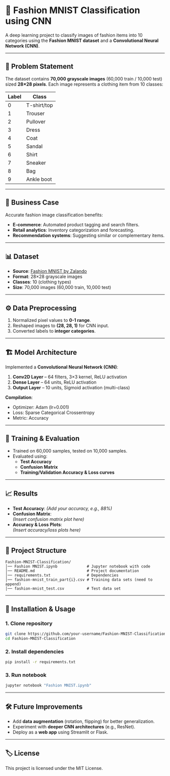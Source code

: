 # 👗 Fashion MNIST Classification using CNN

A deep learning project to classify images of fashion items into 10 categories using the **Fashion MNIST dataset** and a **Convolutional Neural Network (CNN)**.

---

## 🧾 Problem Statement

The dataset contains **70,000 grayscale images** (60,000 train / 10,000 test) sized **28×28 pixels**. Each image represents a clothing item from 10 classes:

| Label | Class       |
|-------|-------------|
| 0     | T-shirt/top |
| 1     | Trouser     |
| 2     | Pullover    |
| 3     | Dress       |
| 4     | Coat        |
| 5     | Sandal      |
| 6     | Shirt       |
| 7     | Sneaker     |
| 8     | Bag         |
| 9     | Ankle boot  |

---

## 🎯 Business Case

Accurate fashion image classification benefits:
- **E-commerce**: Automated product tagging and search filters.
- **Retail analytics**: Inventory categorization and forecasting.
- **Recommendation systems**: Suggesting similar or complementary items.

---

## 📊 Dataset

- **Source**: [Fashion MNIST by Zalando](https://github.com/zalandoresearch/fashion-mnist)  
- **Format**: 28×28 grayscale images  
- **Classes**: 10 (clothing types)  
- **Size**: 70,000 images (60,000 train, 10,000 test)

---

## ⚙️ Data Preprocessing

1. Normalized pixel values to **0-1 range**.  
2. Reshaped images to **(28, 28, 1)** for CNN input.  
3. Converted labels to **integer categories**.

---

## 🏗️ Model Architecture

Implemented a **Convolutional Neural Network (CNN)**:

1. **Conv2D Layer** – 64 filters, 3×3 kernel, ReLU activation  
2. **Dense Layer** – 64 units, ReLU activation  
3. **Output Layer** – 10 units, Sigmoid activation (multi-class)

**Compilation**:  
- Optimizer: Adam (lr=0.001)  
- Loss: Sparse Categorical Crossentropy  
- Metric: Accuracy

---

## 🚀 Training & Evaluation

- Trained on 60,000 samples, tested on 10,000 samples.
- Evaluated using:
  - **Test Accuracy**
  - **Confusion Matrix**
  - **Training/Validation Accuracy & Loss curves**

---

## 📈 Results

- **Test Accuracy**: *(Add your accuracy, e.g., 88%)*
- **Confusion Matrix**:  
*(Insert confusion matrix plot here)*
- **Accuracy & Loss Plots**:  
*(Insert accuracy/loss plots here)*

---

## 📂 Project Structure

```
Fashion-MNIST-Classification/
│── Fashion MNIST.ipynb             # Jupyter notebook with code
│── README.md                       # Project documentation
│── requirements.txt                # Dependencies
│── fashion-mnist_train_part{i}.csv # Training data sets (need to append)
│── fashion-mnist_test.csv          # Test data set
```

---

## 🔧 Installation & Usage

### 1. Clone repository
```bash
git clone https://github.com/your-username/Fashion-MNIST-Classification.git
cd Fashion-MNIST-Classification
```

### 2. Install dependencies
```bash
pip install -r requirements.txt
```

### 3. Run notebook
```bash
jupyter notebook "Fashion MNIST.ipynb"
```

---

## 🛠 Future Improvements

- Add **data augmentation** (rotation, flipping) for better generalization.
- Experiment with **deeper CNN architectures** (e.g., ResNet).
- Deploy as a **web app** using Streamlit or Flask.

---

## 🏷 License

This project is licensed under the MIT License.
